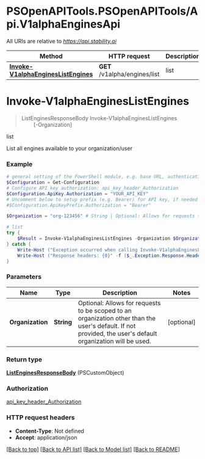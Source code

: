 # PSOpenAPITools.PSOpenAPITools/Api.V1alphaEnginesApi

All URIs are relative to *https://api.stability.ai*

Method | HTTP request | Description
------------- | ------------- | -------------
[**Invoke-V1alphaEnginesListEngines**](V1alphaEnginesApi.md#Invoke-V1alphaEnginesListEngines) | **GET** /v1alpha/engines/list | list


<a name="Invoke-V1alphaEnginesListEngines"></a>
# **Invoke-V1alphaEnginesListEngines**
> ListEnginesResponseBody Invoke-V1alphaEnginesListEngines<br>
> &nbsp;&nbsp;&nbsp;&nbsp;&nbsp;&nbsp;&nbsp;&nbsp;[-Organization] <String><br>

list

List all engines available to your organization/user

### Example
```powershell
# general setting of the PowerShell module, e.g. base URL, authentication, etc
$Configuration = Get-Configuration
# Configure API key authorization: api_key_header_Authorization
$Configuration.ApiKey.Authorization = "YOUR_API_KEY"
# Uncomment below to setup prefix (e.g. Bearer) for API key, if needed
#$Configuration.ApiKeyPrefix.Authorization = "Bearer"

$Organization = "org-123456" # String | Optional: Allows for requests to be scoped to an organization other than the user's default.  If not provided, the user's default organization will be used. (optional)

# list
try {
    $Result = Invoke-V1alphaEnginesListEngines -Organization $Organization
} catch {
    Write-Host ("Exception occurred when calling Invoke-V1alphaEnginesListEngines: {0}" -f ($_.ErrorDetails | ConvertFrom-Json))
    Write-Host ("Response headers: {0}" -f ($_.Exception.Response.Headers | ConvertTo-Json))
}
```

### Parameters

Name | Type | Description  | Notes
------------- | ------------- | ------------- | -------------
 **Organization** | **String**| Optional: Allows for requests to be scoped to an organization other than the user&#39;s default.  If not provided, the user&#39;s default organization will be used. | [optional] 

### Return type

[**ListEnginesResponseBody**](ListEnginesResponseBody.md) (PSCustomObject)

### Authorization

[api_key_header_Authorization](../README.md#api_key_header_Authorization)

### HTTP request headers

 - **Content-Type**: Not defined
 - **Accept**: application/json

[[Back to top]](#) [[Back to API list]](../README.md#documentation-for-api-endpoints) [[Back to Model list]](../README.md#documentation-for-models) [[Back to README]](../README.md)

